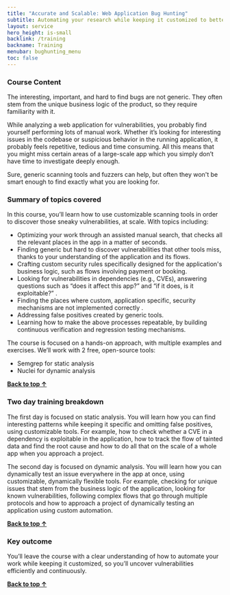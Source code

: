 ```yaml
---
title: "Accurate and Scalable: Web Application Bug Hunting"
subtitle: Automating your research while keeping it customized to better uncover vulnerabilities
layout: service
hero_height: is-small
backlink: /training
backname: Training
menubar: bughunting_menu
toc: false
---
```


### Course Content

The interesting, important, and hard to find bugs are not generic. They often stem from the unique business logic of the product, so they require familiarity with it.

While analyzing a web application for vulnerabilities, you probably find yourself performing lots of manual work. Whether it’s looking for interesting issues in the codebase or suspicious behavior in the running application, it probably feels repetitive, tedious and time consuming. All this means that you might miss certain areas of a large-scale app which you simply don’t have time to investigate deeply enough.

Sure, generic scanning tools and fuzzers can help, but often they won't be smart enough to find exactly what you are looking for.

### Summary of topics covered

In this course, you’ll learn how to use customizable scanning tools in order to discover those sneaky vulnerabilities, at scale.
With topics including:

- Optimizing your work through an assisted manual search, that checks all the relevant places in the app in a matter of seconds.
- Finding generic but hard to discover vulnerabilities that other tools miss, thanks to your understanding of the application and its flows.
- Crafting custom security rules specifically designed for the application's business logic, such as flows involving payment or booking.
- Looking for vulnerabilities in dependencies (e.g., CVEs), answering questions such as “does it affect this app?” and “if it does, is it exploitable?” .
- Finding the places where custom, application specific, security mechanisms are not implemented correctly .
- Addressing false positives created by generic tools.
- Learning how to make the above processes repeatable, by building continuous verification and regression testing mechanisms.

The course is focused on a hands-on approach, with multiple examples and exercises. We’ll work with 2 free, open-source tools:

- Semgrep for static analysis
- Nuclei for dynamic analysis

**[Back to top ↑](#top)**

### Two day training breakdown

The first day is focused on static analysis. You will learn how you can find interesting patterns while keeping it specific and omitting false positives, using customizable tools. For example, how to check whether a CVE in a dependency is exploitable in the application, how to track the flow of tainted data and find the root cause and how to do all that on the scale of a whole app when you approach a project.

The second day is focused on dynamic analysis. You will learn how you can dynamically test an issue everywhere in the app at once, using customizable, dynamically flexible tools. For example, checking for unique issues that stem from the business logic of the application, looking for known vulnerabilities, following complex flows that go through multiple protocols and how to approach a project of dynamically testing an application using custom automation.

**[Back to top ↑](#top)**

### Key outcome

You’ll leave the course with a clear understanding of how to automate your work while keeping it customized, so you’ll uncover vulnerabilities efficiently and continuously.

**[Back to top ↑](#top)**